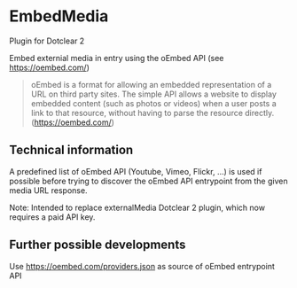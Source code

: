 # EmbedMedia

Plugin for Dotclear 2

Embed externial media in entry using the oEmbed API (see <https://oembed.com/>)

> oEmbed is a format for allowing an embedded representation of a URL on third party sites. The simple API allows a website to display embedded content (such as photos or videos) when a user posts a link to that resource, without having to parse the resource directly. (<https://oembed.com/>)

## Technical information

A predefined list of oEmbed API (Youtube, Vimeo, Flickr, …) is used if possible before trying to discover the oEmbed API entrypoint from the given media URL response.

Note: Intended to replace externalMedia Dotclear 2 plugin, which now requires a paid API key.

## Further possible developments

Use <https://oembed.com/providers.json> as source of oEmbed entrypoint API
